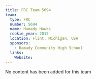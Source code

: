 ```yaml
---
title: FRC Team 5694
team:
  type: FRC
  number: 5694
  name: Hamady Hawks
  rookie_year: 2015
  location: Flint, Michigan, USA
  sponsors:
    - Hamady Community High School
  links:
    Website: 
---
```

No content has been added for this team